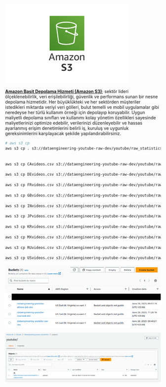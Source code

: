 ![s3_logo](s3_logo.png)

[**Amazon Basit Depolama Hizmeti (Amazon S3)**](https://aws.amazon.com/tr/s3/); sektör lideri ölçeklenebilirlik, veri erişilebilirliği, güvenlik ve performans sunan bir nesne depolama hizmetidir. Her büyüklükteki ve her sektörden müşteriler istedikleri miktarda veriyi veri gölleri, bulut temelli ve mobil uygulamalar gibi neredeyse her türlü kullanım örneği için depolayıp koruyabilir. Uygun maliyetli depolama sınıfları ve kullanımı kolay yönetim özellikleri sayesinde maliyetlerinizi optimize edebilir, verilerinizi düzenleyebilir ve hassas ayarlanmış erişim denetimlerini belirli iş, kuruluş ve uygunluk gereksinimlerini karşılayacak şekilde yapılandırabilirsiniz. 


```bash
# aws s3 cp
aws s3 cp . s3://dataengineering-youtube-raw-dev/youtube/raw_statistics_reference_data/ --recursive --exclude "*" --include "*.json"


aws s3 cp CAvideos.csv s3://dataengineering-youtube-raw-dev/youtube/raw_statistics/region=ca/

aws s3 cp DEvideos.csv s3://dataengineering-youtube-raw-dev/youtube/raw_statistics/region=de/

aws s3 cp FRvideos.csv s3://dataengineering-youtube-raw-dev/youtube/raw_statistics/region=fr/

aws s3 cp GBvideos.csv s3://dataengineering-youtube-raw-dev/youtube/raw_statistics/region=gb/

aws s3 cp INvideos.csv s3://dataengineering-youtube-raw-dev/youtube/raw_statistics/region=in/

aws s3 cp JPvideos.csv s3://dataengineering-youtube-raw-dev/youtube/raw_statistics/region=jp/

aws s3 cp KRvideos.csv s3://dataengineering-youtube-raw-dev/youtube/raw_statistics/region=kr/

aws s3 cp MXvideos.csv s3://dataengineering-youtube-raw-dev/youtube/raw_statistics/region=mx/

aws s3 cp RUvideos.csv s3://dataengineering-youtube-raw-dev/youtube/raw_statistics/region=ru/

aws s3 cp USvideos.csv s3://dataengineering-youtube-raw-dev/youtube/raw_statistics/region=us//
```


![s3-buckets0](s3-buckets0.png)

![s3-buckets1](s3-buckets1.png)

